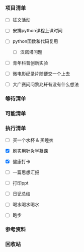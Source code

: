 ### 项目清单

- [ ] 征文活动

- [ ] 安排python课程上课时间

- [ ] python函数和代码复用

  - [ ] 汉诺塔问题

- [ ] 青年科普创新实验

- [ ] 微电影纪录片随便交一个上去

- [ ] 大广赛问问黎兆轩有没有什么想法

  

### 等待清单

### 可能清单

### 执行清单

- [ ] 买一个水杯 & 买睡衣

- [x] 刷实用针灸学慕课

- [x] 健康打卡

- [ ] 一篇思想汇报

- [ ] 打印ppt

- [ ] 日记总结

- [ ] 喝水喝水喝水

- [ ] 跑步

  

### 参考资料



### 回收站

